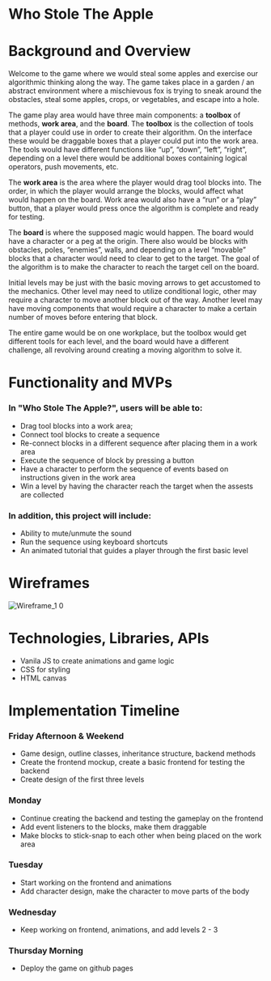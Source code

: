 # Who Stole The Apple

# Background and Overview

Welcome to the game where we would steal some apples and exercise our algorithmic thinking along the way. The game takes place in a garden / an abstract environment where a mischievous fox is trying to sneak around the obstacles, steal some apples, crops, or vegetables, and escape into a hole.

The game play area would have three main components: a **toolbox** of methods, **work area**, and the **board**. 
The **toolbox** is the collection of tools that a player could use in order to create their algorithm. On the interface these would be draggable boxes that a player could put into the work area. The tools would have different functions like “up”, “down”, “left”, “right”, depending on a level there would be additional boxes containing logical operators, push movements, etc.

The **work area** is the area where the player would drag tool blocks into. The order, in which the player would arrange the blocks, would affect what would happen on the board. Work area would also have a “run” or a “play” button, that a player would press once the algorithm is complete and ready for testing.

The **board** is where the supposed magic would happen. The board would have a character or a peg at the origin. There also would be blocks with obstacles, poles, “enemies”, walls, and depending on a level “movable” blocks that a character would need to clear to get to the target. The goal of the algorithm is to make the character to reach the target cell on the board. 

Initial levels may be just with the basic moving arrows to get accustomed to the mechanics. Other level may need to utilize conditional logic, other may require a character to move another block out of the way. Another level may have moving components that would require a character to make a certain number of moves before entering that block.

The entire game would be on one workplace, but the toolbox would get different tools for each level, and the board would have a different challenge, all revolving around creating a moving algorithm to solve it.

# Functionality and MVPs

### In "Who Stole The Apple?", users will be able to:

- Drag tool blocks into a work area;
- Connect tool blocks to create a sequence
- Re-connect blocks in a different sequence after placing them in a work area
- Execute the sequence of block by pressing a button
- Have a character to perform the sequence of events based on instructions given in the work area
- Win a level by having the character reach the target when the assests are collected


### In addition, this project will include:

- Ability to mute/unmute the sound
- Run the sequence using keyboard shortcuts
- An animated tutorial that guides a player through the first basic level

# Wireframes

![Wireframe_1 0](https://user-images.githubusercontent.com/54246143/136493487-8c16a60e-17b9-4d0e-bc70-a272519e9c83.jpg)

# Technologies, Libraries, APIs

- Vanila JS to create animations and game logic
- CSS for styling
- HTML canvas 

# Implementation Timeline

### Friday Afternoon & Weekend

- Game design, outline classes, inheritance structure, backend methods
- Create the frontend mockup, create a basic frontend for testing the backend
- Create design of the first three levels 

### Monday

- Continue creating the backend and testing the gameplay on the frontend
- Add event listeners to the blocks, make them draggable
- Make blocks to stick-snap to each other when being placed on the work area

### Tuesday

- Start working on the frontend and animations
- Add character design, make the character to move parts of the body

### Wednesday

- Keep working on frontend, animations, and add levels 2 - 3

### Thursday Morning

- Deploy the game on github pages
